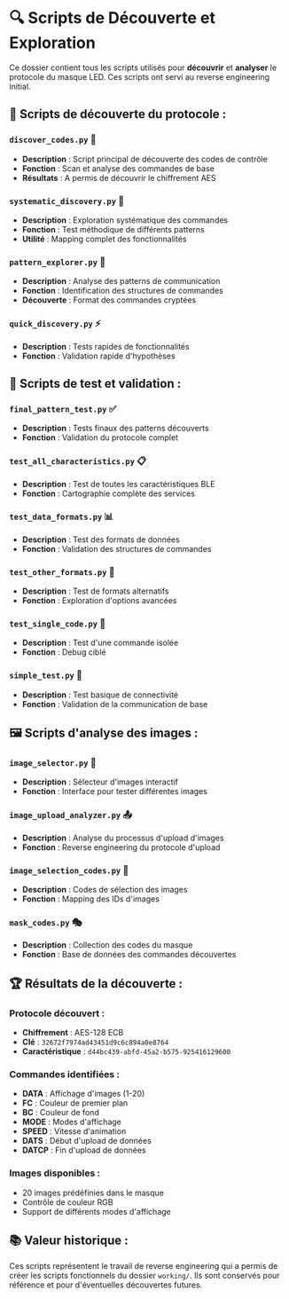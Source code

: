 # 🔍 Scripts de Découverte et Exploration

Ce dossier contient tous les scripts utilisés pour **découvrir** et **analyser** le protocole du masque LED. Ces scripts ont servi au reverse engineering initial.

## 🎯 Scripts de découverte du protocole :

### `discover_codes.py` 📡
- **Description** : Script principal de découverte des codes de contrôle
- **Fonction** : Scan et analyse des commandes de base
- **Résultats** : A permis de découvrir le chiffrement AES

### `systematic_discovery.py` 🔬
- **Description** : Exploration systématique des commandes
- **Fonction** : Test méthodique de différents patterns
- **Utilité** : Mapping complet des fonctionnalités

### `pattern_explorer.py` 🧩
- **Description** : Analyse des patterns de communication
- **Fonction** : Identification des structures de commandes
- **Découverte** : Format des commandes cryptées

### `quick_discovery.py` ⚡
- **Description** : Tests rapides de fonctionnalités
- **Fonction** : Validation rapide d'hypothèses

## 🧪 Scripts de test et validation :

### `final_pattern_test.py` ✅
- **Description** : Tests finaux des patterns découverts
- **Fonction** : Validation du protocole complet

### `test_all_characteristics.py` 📋
- **Description** : Test de toutes les caractéristiques BLE
- **Fonction** : Cartographie complète des services

### `test_data_formats.py` 📊
- **Description** : Test des formats de données
- **Fonction** : Validation des structures de commandes

### `test_other_formats.py` 🔄
- **Description** : Test de formats alternatifs
- **Fonction** : Exploration d'options avancées

### `test_single_code.py` 🎯
- **Description** : Test d'une commande isolée
- **Fonction** : Debug ciblé

### `simple_test.py` 🧪
- **Description** : Test basique de connectivité
- **Fonction** : Validation de la communication de base

## 🖼️ Scripts d'analyse des images :

### `image_selector.py` 🎨
- **Description** : Sélecteur d'images interactif
- **Fonction** : Interface pour tester différentes images

### `image_upload_analyzer.py` 📤
- **Description** : Analyse du processus d'upload d'images
- **Fonction** : Reverse engineering du protocole d'upload

### `image_selection_codes.py` 🔢
- **Description** : Codes de sélection des images
- **Fonction** : Mapping des IDs d'images

### `mask_codes.py` 🎭
- **Description** : Collection des codes du masque
- **Fonction** : Base de données des commandes découvertes

## 🏆 Résultats de la découverte :

### Protocole découvert :
- **Chiffrement** : AES-128 ECB
- **Clé** : `32672f7974ad43451d9c6c894a0e8764`
- **Caractéristique** : `d44bc439-abfd-45a2-b575-925416129600`

### Commandes identifiées :
- **DATA** : Affichage d'images (1-20)
- **FC** : Couleur de premier plan
- **BC** : Couleur de fond
- **MODE** : Modes d'affichage
- **SPEED** : Vitesse d'animation
- **DATS** : Début d'upload de données
- **DATCP** : Fin d'upload de données

### Images disponibles :
- 20 images prédéfinies dans le masque
- Contrôle de couleur RGB
- Support de différents modes d'affichage

## 📚 Valeur historique :
Ces scripts représentent le travail de reverse engineering qui a permis de créer les scripts fonctionnels du dossier `working/`. Ils sont conservés pour référence et pour d'éventuelles découvertes futures.
